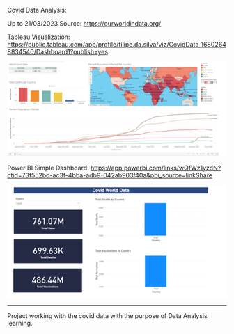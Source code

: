 Covid Data Analysis:


Up to 21/03/2023
Source: https://ourworldindata.org/

Tableau Visualization: https://public.tableau.com/app/profile/filipe.da.silva/viz/CovidData_16802648834540/Dashboard1?publish=yes

![Tableau Dashboard1](https://github.com/silvafilipeuk/Covid-Data/blob/main/images/Tableau%20-%20Dashboard%201.png?raw=true)

Power BI Simple Dashboard: https://app.powerbi.com/links/wQfWz1yzdN?ctid=73f552bd-ac3f-4bba-adb9-042ab903f40a&pbi_source=linkShare

![PowerBI Dashboard](https://github.com/silvafilipeuk/Covid-Data/blob/main/images/PowerBI%20-%20Dashboard%201.png?raw=true)


---------------------

Project working with the covid data with the purpose of Data Analysis learning.
